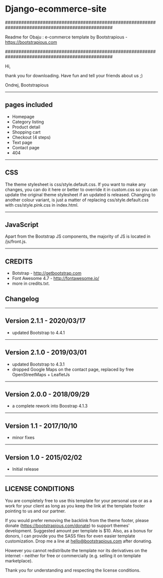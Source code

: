# Django-ecommerce-site

################################################################################################

Readme for Obaju : e-commerce template by Bootstrapious - https://bootstrapious.com

################################################################################################

Hi,

thank you for downloading. Have fun and tell your friends about us ;)

Ondrej, Bootstrapious

---------------------
 pages included
---------------------

- Homepage
- Category listing
- Product detail
- Shopping cart
- Checkout (4 steps)
- Text page
- Contact page
- 404

---------------------
 CSS
---------------------

The theme stylesheet is css/style.default.css. If you want to make any changes, 
you can do it here or better to override it in custom.css so you can update the original theme stylesheet if an updated is released. 
Changing to another colour variant, is just a matter of replacing css/style.default.css with css/style.pink.css in index.html.

---------------------
 JavaScript
---------------------

Apart from the Bootstrap JS components, the majority of JS is located in /js/front.js. 

---------------------
 CREDITS
---------------------

- Botstrap - http://getbootstrap.com
- Font Awesome 4.7 - http://fontawesome.io/
- more in credits.txt.

Changelog
---------


-----------------------------------------------------------------------------------------
Version 2.1.1 - 2020/03/17
-----------------------------------------------------------------------------------------
    
- updated Bootstrap to 4.4.1

-----------------------------------------------------------------------------------------
Version 2.1.0 - 2019/03/01
-----------------------------------------------------------------------------------------
    
- updated Bootstrap to 4.3.1
- dropped Google Maps on the contact page, replaced by free OpenStreetMaps + LeafletJs

-----------------------------------------------------------------------------------------
Version 2.0.0 - 2018/09/29
-----------------------------------------------------------------------------------------
    
- a complete rework into Boostrap 4.1.3

-----------------------------------------------------------------------------------------
Version 1.1 - 2017/10/10
-----------------------------------------------------------------------------------------

- minor fixes

-----------------------------------------------------------------------------------------
Version 1.0 - 2015/02/02
-----------------------------------------------------------------------------------------

- Initial release

---------------------
 LICENSE CONDITIONS
---------------------

You are completely free to use this template for your personal use or as a work for your client as 
long as you keep the link at the template footer pointing to us and our partner. 

If you would prefer removing the backlink from the theme footer, please donate (https://bootstrapious.com/donate) 
to support themes' development. Suggested amount per template is $10. 
Also, as a bonus for donors, I can provide you the SASS files for even easier template customization. 
Drop me a line at hello@bootstrapious.com after donating.

However you cannot redistribute the template nor its derivatives on the internet - neither 
for free or commercially (e.g. selling it on template marketplace).

Thank you for understanding and respecting the license conditions.
